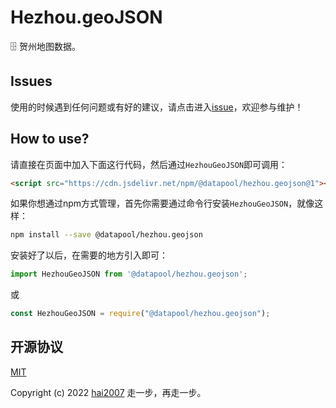 # Hezhou.geoJSON
🗄️ 贺州地图数据。

## Issues
使用的时候遇到任何问题或有好的建议，请点击进入[issue](https://github.com/hai2007/datapool/issues)，欢迎参与维护！

## How to use?

请直接在页面中加入下面这行代码，然后通过```HezhouGeoJSON```即可调用：

```html
<script src="https://cdn.jsdelivr.net/npm/@datapool/hezhou.geojson@1"></script>
```

如果你想通过npm方式管理，首先你需要通过命令行安装``````HezhouGeoJSON``````，就像这样：

```bash
npm install --save @datapool/hezhou.geojson
```

安装好了以后，在需要的地方引入即可：

```js
import HezhouGeoJSON from '@datapool/hezhou.geojson';
```

或

```js
const HezhouGeoJSON = require("@datapool/hezhou.geojson");
```

开源协议
---------------------------------------
[MIT](https://github.com/hai2007/datapool/blob/master/LICENSE)

Copyright (c) 2022 [hai2007](https://hai2007.gitee.io/sweethome/) 走一步，再走一步。
